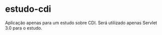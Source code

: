 estudo-cdi
==========

Aplicação apenas para um estudo sobre CDI.
Será utilizado apenas Servlet 3.0 para o estudo.
